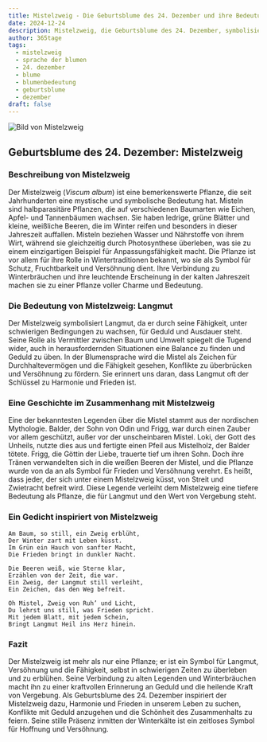 ```yaml
---
title: Mistelzweig - Die Geburtsblume des 24. Dezember und ihre Bedeutung
date: 2024-12-24
description: Mistelzweig, die Geburtsblume des 24. Dezember, symbolisiert Langmut. Erfahre mehr über ihre Geschichte, Bedeutung und Symbolik in der Sprache der Blumen.
author: 365tage
tags:
  - mistelzweig
  - sprache der blumen
  - 24. dezember
  - blume
  - blumenbedeutung
  - geburtsblume
  - dezember
draft: false
---
```


![Bild von Mistelzweig](https://cdn.pixabay.com/photo/2012/02/24/10/17/mistletoe-berries-16393_1280.jpg#center)


## Geburtsblume des 24. Dezember: Mistelzweig

### Beschreibung von Mistelzweig

Der Mistelzweig (_Viscum album_) ist eine bemerkenswerte Pflanze, die seit Jahrhunderten eine mystische und symbolische Bedeutung hat. Misteln sind halbparasitäre Pflanzen, die auf verschiedenen Baumarten wie Eichen, Apfel- und Tannenbäumen wachsen. Sie haben ledrige, grüne Blätter und kleine, weißliche Beeren, die im Winter reifen und besonders in dieser Jahreszeit auffallen. Misteln beziehen Wasser und Nährstoffe von ihrem Wirt, während sie gleichzeitig durch Photosynthese überleben, was sie zu einem einzigartigen Beispiel für Anpassungsfähigkeit macht. Die Pflanze ist vor allem für ihre Rolle in Wintertraditionen bekannt, wo sie als Symbol für Schutz, Fruchtbarkeit und Versöhnung dient. Ihre Verbindung zu Winterbräuchen und ihre leuchtende Erscheinung in der kalten Jahreszeit machen sie zu einer Pflanze voller Charme und Bedeutung.

### Die Bedeutung von Mistelzweig: Langmut

Der Mistelzweig symbolisiert Langmut, da er durch seine Fähigkeit, unter schwierigen Bedingungen zu wachsen, für Geduld und Ausdauer steht. Seine Rolle als Vermittler zwischen Baum und Umwelt spiegelt die Tugend wider, auch in herausfordernden Situationen eine Balance zu finden und Geduld zu üben. In der Blumensprache wird die Mistel als Zeichen für Durchhaltevermögen und die Fähigkeit gesehen, Konflikte zu überbrücken und Versöhnung zu fördern. Sie erinnert uns daran, dass Langmut oft der Schlüssel zu Harmonie und Frieden ist.

### Eine Geschichte im Zusammenhang mit Mistelzweig

Eine der bekanntesten Legenden über die Mistel stammt aus der nordischen Mythologie. Balder, der Sohn von Odin und Frigg, war durch einen Zauber vor allem geschützt, außer vor der unscheinbaren Mistel. Loki, der Gott des Unheils, nutzte dies aus und fertigte einen Pfeil aus Mistelholz, der Balder tötete. Frigg, die Göttin der Liebe, trauerte tief um ihren Sohn. Doch ihre Tränen verwandelten sich in die weißen Beeren der Mistel, und die Pflanze wurde von da an als Symbol für Frieden und Versöhnung verehrt. Es heißt, dass jeder, der sich unter einem Mistelzweig küsst, von Streit und Zwietracht befreit wird. Diese Legende verleiht dem Mistelzweig eine tiefere Bedeutung als Pflanze, die für Langmut und den Wert von Vergebung steht.

### Ein Gedicht inspiriert von Mistelzweig

```
Am Baum, so still, ein Zweig erblüht,
Der Winter zart mit Leben küsst.
Im Grün ein Hauch von sanfter Macht,
Die Frieden bringt in dunkler Nacht.

Die Beeren weiß, wie Sterne klar,
Erzählen von der Zeit, die war.
Ein Zweig, der Langmut still verleiht,
Ein Zeichen, das den Weg befreit.

Oh Mistel, Zweig von Ruh’ und Licht,
Du lehrst uns still, was Frieden spricht.
Mit jedem Blatt, mit jedem Schein,
Bringt Langmut Heil ins Herz hinein.
```

### Fazit

Der Mistelzweig ist mehr als nur eine Pflanze; er ist ein Symbol für Langmut, Versöhnung und die Fähigkeit, selbst in schwierigen Zeiten zu überleben und zu erblühen. Seine Verbindung zu alten Legenden und Winterbräuchen macht ihn zu einer kraftvollen Erinnerung an Geduld und die heilende Kraft von Vergebung. Als Geburtsblume des 24. Dezember inspiriert der Mistelzweig dazu, Harmonie und Frieden in unserem Leben zu suchen, Konflikte mit Geduld anzugehen und die Schönheit des Zusammenhalts zu feiern. Seine stille Präsenz inmitten der Winterkälte ist ein zeitloses Symbol für Hoffnung und Versöhnung.